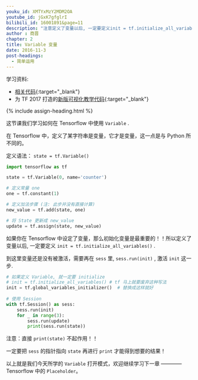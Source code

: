 ```yaml
---
youku_id: XMTYxMzY2MDM2OA
youtube_id: jGxK7gfglrI
bilibili_id: 16001891&page=11
description: "注意定义了变量以后, 一定要定义init = tf.initialize_all_variables(), 不然,变量就不会被初始.然后同样,在 sess里,也要 sess.run(init), 激活 init这一步."
author : 商晋
chapter: 2
title: Variable 变量
date: 2016-11-3
post-headings:
  - 简单运用
---
```



学习资料:
  * [相关代码](https://github.com/unitytutorial/tutorials/blob/master/tensorflowTUT/tensorflow7_variable.py){:target="_blank"}
  * 为 TF 2017 打造的[新版可视化教学代码](https://github.com/unitytutorial/Tensorflow-Tutorial){:target="_blank"}

{% include assign-heading.html %}

这节课我们学习如何在 Tensorflow 中使用 `Variable` .

在 Tensorflow 中，定义了某字符串是变量，它才是变量，这一点是与 Python 所不同的。

定义语法： `state = tf.Variable()` 

```python
import tensorflow as tf

state = tf.Variable(0, name='counter')

# 定义常量 one
one = tf.constant(1)

# 定义加法步骤 (注: 此步并没有直接计算)
new_value = tf.add(state, one)

# 将 State 更新成 new_value
update = tf.assign(state, new_value)
```

如果你在 Tensorflow 中设定了变量，那么初始化变量是最重要的！！所以定义了变量以后, 
一定要定义 `init = tf.initialize_all_variables()` . 

到这里变量还是没有被激活，需要再在 `sess` 里, `sess.run(init)` , 激活 `init` 这一步.

```python
# 如果定义 Variable, 就一定要 initialize
# init = tf.initialize_all_variables() # tf 马上就要废弃这种写法
init = tf.global_variables_initializer()  # 替换成这样就好
 
# 使用 Session
with tf.Session() as sess:
    sess.run(init)
    for _ in range(3):
        sess.run(update)
        print(sess.run(state))
```

注意：直接 `print(state)` 不起作用！！

一定要把 `sess` 的指针指向 `state` 再进行 `print` 才能得到想要的结果！


以上就是我们今天所学的 `Variable` 打开模式，欢迎继续学习下一章 ———— Tensorflow 中的 `Placeholder`。
